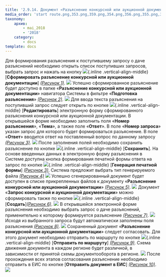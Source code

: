 ```yaml
---
title: '2.9.14. Документ «Разъяснение конкурсной или аукционной документации»'
media_order: 'start route.png,353.png,359.png,354.png,356.png,355.png,357.png,358.png,form.png,352.png,edit.png,save.png,gen.png,create.jpg,360.png,361.png'
taxonomy:
    архив:
        - mai_2018
        - '2018'
    category:
        - docs
template: docs
---
```


Для формирования разъяснения к поступившему запросу о даче разъяснений необходимо открыть список поступивших запросов, выбрать запрос и нажать на кнопку ![](form.png){.inline .vertical-align-middle} [**Сформировать разъяснение конкурсной или аукционной документации**] *[(Рисунок 1)](#ris-01)*. 
![](352.png?id=ris-01)
Успешно сформированное разъяснение будет доступно в папке «**Разъяснение конкурсной или аукционной документации**» навигатора Системы в фильтре «**Подготовка разъяснения**» *[(Рисунок 2)](#ris-02)*. 
![](353.png?id=ris-02)
Для ввода текста разъяснения на поступивший запрос следует открыть по кнопке ![](edit.png){.inline .vertical-align-middle} [**Редактировать**] электронную форму сформированного разъяснения конкурсной или аукционной документации. В открывшейся форме необходимо заполнить поля «**Номер разъяснения**», «**Тема**», а также поле «**Ответ**». В поле «**Номер запроса**» указан запрос для которого будет формироваться разъяснение. В поле «**Ответ**» вводится ответ на поставленный вопрос по данному запросу *[(Рисунок 3)](#ris-03)*. 
![](354.png?id=ris-03)
После заполнения полей необходимо сохранить разъяснение по кнопке ![](save.png){.inline .vertical-align-middle} [**Сохранить**]. 
На основе введенных данных в электронную форму разъяснения в Системе доступна кнопка формирования печатной формы ответа на запрос по кнопке ![](gen.png){.inline .vertical-align-middle} [**Генерация печатной формы**] *[(Рисунок 3)](#ris-03)*. Система предложит выбрать тип генерируемого файла *[(Рисунок 4)](#ris-04)* 
![](355.png?id=ris-04)
Успешно сгенерированный документ будет доступен в списке прикрепленных файлов к документу «**Разъяснение конкурсной или аукционной документации**» *[(Рисунок 5)](#ris-05)*. 
![](356.png?id=ris-05)
Документ «**Запрос конкурсной и аукционной документации**» можно сформировать также по кнопке ![](create.jpg){.inline .vertical-align-middle} [**Создать**]*[(Рисунок 6)](#ris-06)*. 
![](357.png?id=ris-06)
В открывшейся электронной форме разъяснения необходимо выбрать запрос о даче разъяснений, применительно к которому формируется разъяснение *[(Рисунок 7)](#ris-07)*. 
![](358.png?id=ris-07)
Исходя из выбранного запроса будут автоматически заполнены поля разъяснения *[(Рисунок 8)](#ris-08)*. 
![](359.png?id=ris-08)
Сохраненный документ «**Разъяснение конкурсной или аукционной документации**» следует согласовать. Для этого документ необходимо отправить по маршруту по кнопке ![](start%20route.png){.inline .vertical-align-middle} [**Отправить по маршруту**] *[(Рисунок 9)](#ris-09)*. Схема движения документа в каждом регионе будет различной, в зависимости от принятой схемы документооборота в регионе. 
![](360.png?id=ris-09)
После прохождения всех этапов согласования разъяснение необходимо отправить в ЕИС по кнопке [**Отправить документ в ЕИС**] *[(Рисунок 10)](#ris-10)*.
![](361.png?id=ris-10)